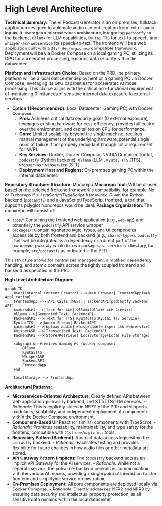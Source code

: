 # High Level Architecture

**Technical Summary:**
The AI Podcast Generator is an on-premises, fullstack application designed to automate audio content creation from text or audio inputs. It leverages a microservices architecture, integrating `podcastfy` as the backend, `Ollama` for LLM capabilities, `Kyutai TTS` for text-to-speech, and `whisper-asr-webservice` for speech-to-text. The frontend will be a web application built with a `21st-dev/magic-mcp` compatible framework. Deployment will be via Docker Compose on a local gaming PC, utilizing its GPU for accelerated processing, ensuring data security within the datacenter.

**Platform and Infrastructure Choice:**
Based on the PRD, the primary platform will be a local datacenter deployment on a gaming PC via Docker Compose, leveraging its GPU capabilities for accelerated AI model processing. This choice aligns with the critical non-functional requirement of maintaining 0 instances of sensitive internal data exposure to external services.

*   **Option 1 (Recommended):** Local Datacenter (Gaming PC) with Docker Compose.
    *   **Pros:** Achieves critical data security goals (0 external exposure), leverages existing hardware for cost-efficiency, provides full control over the environment, and capitalizes on GPU for performance.
    *   **Cons:** Limited scalability beyond the single machine, requires manual management of the underlying hardware, potential single point of failure if not properly redundant (though not a requirement for MVP).
    *   **Key Services:** Docker, Docker Compose, NVIDIA Container Toolkit, `podcastfy` (Python backend), `Ollama` (LLM), `Kyutai TTS` (TTS), `whisper-asr-webservice` (STT).
    *   **Deployment Host and Regions:** On-premises gaming PC within the internal datacenter.

**Repository Structure:**
**Structure:** Monorepo
**Monorepo Tool:** Will be chosen based on the selected frontend framework's compatibility, for example, Nx or Turborepo if a JavaScript/TypeScript framework. Given the Python backend (`podcastfy`) and a JavaScript/TypeScript frontend, a tool that supports polyglot monorepos would be ideal.
**Package Organization:** The monorepo will consist of:
*   `apps/`: Containing the frontend web application (e.g., `web-app`) and potentially the `podcastfy` API service wrapper.
*   `packages/`: Containing shared logic, types, and UI components accessible by both frontend and backend (e.g., `shared-types`). `podcastfy` itself will be integrated as a dependency or a direct part of the monorepo, possibly within its own `packages/` or `services/` directory, for example, `src/podcastfy` as indicated in the PRD.

This structure allows for centralized management, simplified dependency handling, and atomic commits across the tightly coupled frontend and backend as specified in the PRD.

**High Level Architecture Diagram:**

```mermaid
graph TD
    User(Internal Content Creator) -->|Web Browser| FrontendApp(Web Application)
    FrontendApp -->|API Calls (REST)| BackendAPI(podcastfy Backend API)
    BackendAPI -->|Text for LLM| Ollama(Ollama LLM Service)
    Ollama -->|Generated Text| BackendAPI
    BackendAPI -->|Text for TTS| KyutaiTTS(Kyutai TTS Service)
    KyutaiTTS -->|Audio Stream| BackendAPI
    BackendAPI -->|Upload Audio| WhisperASR(Whisper ASR Webservice)
    WhisperASR -->|Transcribed Text| BackendAPI
    BackendAPI -->|Store/Retrieve| LocalStorage(Local File Storage)

    subgraph On-Premises Gaming PC (Docker Compose)
        Ollama
        KyutaiTTS
        WhisperASR
        BackendAPI
        FrontendApp
    end

    LocalStorage --> FrontendApp
```

**Architectural Patterns:**
*   **Microservices-Oriented Architecture:** Clearly defined APIs between web application, `podcastfy` backend, and STT/TTS/LLM services. - _Rationale:_ This is explicitly stated in NFR11 of the PRD and supports modularity, scalability, and independent deployment of components within the Docker Compose environment.
*   **Component-Based UI:** React (or similar) components with TypeScript. - _Rationale:_ Promotes reusability, maintainability, and type safety for the frontend, compatible with `21st-dev/magic-mcp` tools.
*   **Repository Pattern (Backend):** Abstract data access logic within the `podcastfy` backend. - _Rationale:_ Facilitates testing and provides flexibility for future changes in how audio files or other metadata are stored.
*   **API Gateway Pattern (Implicit):** The `podcastfy` backend acts as an implicit API Gateway for the AI services. - _Rationale:_ While not a separate service, the `podcastfy` backend centralizes communication with the various AI models, providing a single point of interaction for the frontend and simplifying service orchestration.
*   **On-Premises Deployment:** All core components are deployed locally via Docker Compose. - _Rationale:_ Directly addresses NFR2 and NFR3 by ensuring data security and intellectual property protection, as all sensitive data remains within the local datacenter.
